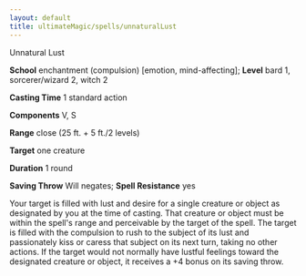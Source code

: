 ```yaml
---
layout: default
title: ultimateMagic/spells/unnaturalLust
---
```

Unnatural Lust

**School** enchantment (compulsion) [emotion, mind-affecting]; **Level** bard 1, sorcerer/wizard 2, witch 2

**Casting Time** 1 standard action

**Components** V, S

**Range** close (25 ft. + 5 ft./2 levels)

**Target** one creature

**Duration** 1 round

**Saving Throw** Will negates; **Spell Resistance** yes

Your target is filled with lust and desire for a single creature or object as designated by you at the time of casting. That creature or object must be within the spell's range and perceivable by the target of the spell. The target is filled with the compulsion to rush to the subject of its lust and passionately kiss or caress that subject on its next turn, taking no other actions. If the target would not normally have lustful feelings toward the designated creature or object, it receives a +4 bonus on its saving throw.

